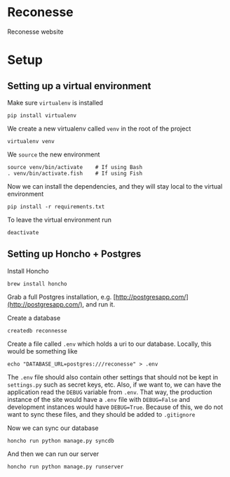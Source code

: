 Reconesse
=========

Reconesse website


Setup
=====

Setting up a virtual environment
--------------------------------

Make sure `virtualenv` is installed

    pip install virtualenv

We create a new virtualenv called `venv` in the root of the project

    virtualenv venv

We `source` the new environment

    source venv/bin/activate    # If using Bash
    . venv/bin/activate.fish    # If using Fish

Now we can install the dependencies, and they will stay local to the virtual environment

    pip install -r requirements.txt

To leave the virtual environment run

    deactivate

Setting up Honcho + Postgres
----------------------------

Install Honcho

    brew install honcho

Grab a full Postgres installation, e.g. [http://postgresapp.com/](http://postgresapp.com/), and run it.

Create a database

    createdb reconnesse

Create a file called `.env` which holds a uri to our database. Locally, this would be something like

    echo "DATABASE_URL=postgres:///reconesse" > .env

The `.env` file should also contain other settings that should not be kept in `settings.py` such as secret keys, etc. Also, if we want to, we can have the application read the `DEBUG` variable from `.env`. That way, the production instance of the site would have a `.env` file with `DEBUG=False` and development instances would have `DEBUG=True`. Because of this, we do not want to sync these files, and they should be added to `.gitignore`

Now we can sync our database

    honcho run python manage.py syncdb

And then we can run our server

    honcho run python manage.py runserver
